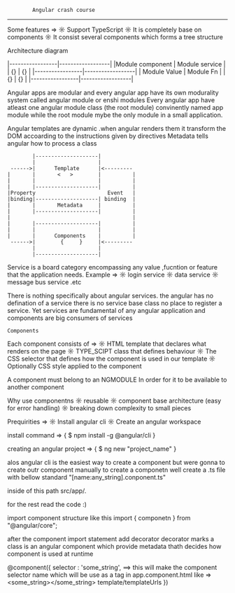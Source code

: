			Angular crash course
-------------------------------------------
Some features =>
	☼ Support TypeScript
	☼ It is completely base on components
	☼ It consist several components which forms a tree structure


Architecture diagram

|-----------------|------------------|
|Module component |  Module service	 |
|		{}		  |		 {}			 |
|-----------------|------------------|
| Module Value    |  Module Fn       |
|       {}        |     {}           |
|-----------------|------------------|

Angular apps are modular and every angular app have its own modurality system called angular module or enshi modules
Every angular app have atleast one angular module class (the root module) convinently named app module  while the root module mybe the 
only module in a small application.

Angular templates are dynamic .when angular renders them it transform the DOM accoarding to the instructions given by directives
Metadata tells angular how to process a class 

			|--------------------|
			|                    |
	 ------>|      Template      |<---------
	|		|       <   >        |          |
	|		|                    |          |
	|		|--------------------|          |
    |Property 					    Event 	|
	|binding|--------------------| binding  |
	|		|		Metadata     |          |			
	|		|--------------------|          |
	|		    							|
	|		|--------------------|          |
	|		|                    |          |
	|		|      Components    |          |
	 ------>|        {     }     |<---------         
			|                    |
			|--------------------|

Service is a board category encompassing any value ,fucntion or feature that the application needs.
Example =>
	☼ login service
	☼ data service
	☼ message bus service .etc

There is nothing specifically about angular services. the angular has no defination of a service 
there is no service base class no place to register a service. 
Yet services are fundamental of any angular application and components are big consumers of services


	Components
Each component consists of =>
	☼ HTML template that declares what renders on the page 
	☼ TYPE_SCIPT class that defines behaviour 
	☼ The CSS selector that defines how the component is used in our template
	☼  Optionally CSS style applied to the component

A component must belong to an NGMODULE In order for it to be available to another component 

Why use componentns 
	☼ reusable 
	☼ component base architecture (easy for error handling)
	☼ breaking down complexity to small pieces

Prequirities =>
	☼ Install angular cli 
	☼ Create an angular workspace 

install command => 
{
	$ npm install -g @angular/cli
}

creating an angular project =>
{
	$ ng new "project_name"
}

alos angular cli is the easiest way to create a component but were gonna to create outr component manually 
to create a componetn well create a .ts file with bellow standard
	"[name:any_string].conponent.ts"

inside of this path
	src/app/.

for the rest read the code :)

import component structure like this
	import { componetn } from "@angular/core";

after the component import statement add decorator
decorator marks a class is an angular component which provide metadata thath decides how component is used at runtime 

@component({
	selector : 'some_string', ==> this will make the component selector name which will be use as a tag in app.component.html like => <some_string></some_string>
	template/templateUrls
})

